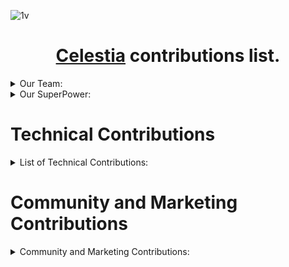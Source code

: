 ![1v](https://github.com/user-attachments/assets/d62c3d1d-8e0d-4449-9968-31bb29228c73)
<div align="center">

# [Celestia](https://celestia.org/) contributions list. 

</div>

<details>
  <summary>Our Team:</summary> 
  
### ***[Our actual roster](https://posthuman.digital/team)***

  </details>

<details>
  <summary>Our SuperPower:</summary> 



| **Platform**    | **Community/Channel Name**                | **Followers/Members** | **Link**                                                |
|------------------|------------------------------------------|------------------------|--------------------------------------------------------|
| **Twitter**      | Cosmos Ecosystem X                      | 34.8k followers        | [Link](https://x.com/CosmosEcosystem)                 |
|                  | POSTHUMAN X                              | 7.2k followers         | [Link](https://x.com/POSTHUMAN_DVS)                  |
| **Telegram**     | Russian-speaking Cosmos Ecosystem        | ~8k members            | [Link](https://t.me/CosmosEcosystem_ru)              |
|                  | CryptoBase                               | 4.1k members           | [Link](https://t.me/Crypto_Base_Chat)                |
|                  | Cosmos DEX in Russian                    | 1.2k members           | [Link](https://t.me/Osmosis_ru)                      |
|                  | Cosmos Trading in Russian                | 2.2k members           | [Link](https://t.me/CosmicSpeculations)              |
|                  | English-speaking POSTHUMAN Community     | 1.2k members           | [Link](https://t.me/posthumanchat)                   |
|                  | Cosmos Ecosystem English                 | 1k members             | [Link](https://t.me/CosmosEcosystem)                 |
|                  | Cosmos Ecosystem Emoji Pack              | Over 100+ projects     | [Link](https://t.me/addemoji/CosmosEcosystem)        |
| **YouTube**      | CryptoBase Russian-speaking              | 11.4k subscribers      | [Link](https://www.youtube.com/@CRYPTOBASED)         |
|                  | English-speaking POSTHUMAN              | 550 subscribers        | [Link](https://www.youtube.com/@POSTHUMANDVS)        |
| **In Production**| POSTHUMAN Website                       | -                      | [Link](https://posthuman.digital/)                   |
|                  | POSTHUMAN Validator Services (12 chains) | -                      | [Link](https://nodes.posthuman.digital/)             |
|                  | Validator School (100+ graduates)        | -                      | [Link](https://github.com/Distributed-Validators-Synctems/Validator-School) |
| **Coming Soon**  | Sputnik Network Version 2.0              | -                      | -                                                     |
|                  | Centrifuge Users Engagement Platform     | -                      | -                                                     |
|                  | Metarchy Web3 Game                       | -                      | -                                                     |
|                  | POSTHUMAN Explorer                       | -                      | -                                                     |

  </details>


# Technical Contributions

<details>

  <summary>List of Technical Contributions:</summary>
<br/>  

## Celestia Technical Contributions

<div align="center">

![image](https://github.com/user-attachments/assets/d1ad92be-565b-422e-a532-219fb0c54f2b)

### At the moment, we provide the following services for the Celestia:

</div>

- **Type**: mainnet  
- **Chain ID**: celestia  
- **RPC**: [https://rpc.celestia-mainnet.posthuman.digital](https://rpc.celestia-mainnet.posthuman.digital)  
- **REST**: [https://rest.celestia-mainnet.posthuman.digital](https://rest.celestia-mainnet.posthuman.digital)  
- **gRPC**: [https://grpc.celestiamainnet.posthuman.digital](https://grpc.celestiamainnet.posthuman.digital)  
- **Peer**: `cd9f852141cd6f78e9443cea389911a6f0a5df72@8.52.247.252:26656`  

### Additional Resources:
- **Installation Guide**: [Link](https://nodes.posthuman.digital/chains/celestia?tab=installation-guide)
- **Celestia Lightnode Setup Tutorial**: [Link](https://github.com/Validator-POSTHUMAN/contributions/blob/main/celestia%20light%20node%20setup%20tutorial.md)
- **State Sync**: [Link](https://nodes.posthuman.digital/chains/celestia?tab=state-sync)  
- **Celestia on**: [POSTHUMAN Nodes Tools](https://nodes.posthuman.digital/chains/celestia)

</details>

# Community and Marketing Contributions

<details>

  <summary>Community and Marketing Contributions:</summary>
<br/>  

<div align="center">

### Services we've been providing since early 2022:

</div>

- Early Advocates: Mentioned Celestia on our YouTube channel as early as 2022, even before the mainnet launch.
- Community Engagement: Active discussions about Celestia across our Telegram channels: Cosmos Russian-speaking community (7k+ members) and CryptoBase (4k+ members).
- Daily Updates: Published daily news infographics on Twitter, covering updates across the Cosmos ecosystem, including Celestia.
- Educational Outreach: Open to spreading awareness and educating communities about Celestia through diverse formats and platforms.

## 2024 

### Celestia Weekly
> Celestia-dedicated digital newspaper:
- **02.11** - [Link](https://x.com/CosmosEcosystem/status/1852685561607156038)

### Cosmos Daily
> Cosmos Ecosystem Daily digital newspaper:
- **13.12** - [Link](https://x.com/CosmosEcosystem/status/1867515615071941089)
- **12.12** - [Link](https://x.com/CosmosEcosystem/status/1867132905006280899)
- **06.12** - [Link](https://x.com/CosmosEcosystem/status/1864929596275114035)
- **27.10** - [Link](https://x.com/CosmosEcosystem/status/1850230663343149361)
- **23.10** - [Link](https://x.com/CosmosEcosystem/status/1849031377024397388)
- **24.09** - [Link](https://x.com/CosmosEcosystem/status/1838547189783544108/photo/1)
- **19.09** - [Link](https://x.com/CosmosEcosystem/status/1836676080343879941/photo/1)
- **06.09** - [Link](https://x.com/CosmosEcosystem/status/1832048533702115682/photo/1)
- **09.08** - [Link](https://x.com/CosmosEcosystem/status/1821916912554791414/photo/1)
- **20.02** - [Link](https://x.com/CosmosEcosystem/status/1759894228140958203/photo/1)
- **29.01** - [Link](https://x.com/CosmosEcosystem/status/1752040177894363211/photo/1)

### Weekly News
> Cosmos Ecosystem Weekly digital newspaper:
- **15.12** - [Link](https://x.com/CosmosEcosystem/status/1867966251685052676)
- **08.12** - [Link](https://x.com/CosmosEcosystem/status/1865438810407829998)
- **01.12** - [Link](https://x.com/CosmosEcosystem/status/1862903794347962581)
- **09.11** - [Link](https://x.com/CosmosEcosystem/status/1855218992962793756)
- **12.10** - [Link](https://x.com/CosmosEcosystem/status/1844772672145633534)
- **11.10** - [Link](https://x.com/CosmosEcosystem/status/1844772672145633534/photo/3)
- **27.09** - [Link](https://x.com/CosmosEcosystem/status/1839606725634060682/photo/1)
- **20.09** - [Link](https://x.com/CosmosEcosystem/status/1837109644977680757/photo/1)
- **14.09** - [Link](https://x.com/CosmosEcosystem/status/1834912472874336316/photo/1)
- **13.01** - [Link](https://x.com/CosmosEcosystem/status/1746265222728273979/photo/1)

### Others
- **18.12** - [Link](https://x.com/CosmosEcosystem/status/1869322824931803340)
- **18.12** - [Link](https://x.com/CosmosEcosystem/status/1869210917088747910)
- **21.09** - [Link](https://x.com/CosmosEcosystem/status/1837498469604643242)

---

## 2023

### Cosmos Daily
> Cosmos Ecosystem Daily digital newspaper:
- **14.12** - [Link](https://x.com/CosmosEcosystem/status/1735262070852256168/photo/1)
- **29.11** - [Link](https://x.com/CosmosEcosystem/status/1729853640037290178/photo/1)
- **02.11** - [Link](https://x.com/CosmosEcosystem/status/1720045223332749646/photo/1)
- **31.10** - [Link](https://x.com/CosmosEcosystem/status/1719373852390867329/photo/1)
- **25.10** - [Link](https://x.com/CosmosEcosystem/status/1717126858138063270/photo/1)
- **18.10** - [Link](https://x.com/CosmosEcosystem/status/1714495192106217707/photo/1)
- **27.09** - [Link](https://x.com/CosmosEcosystem/status/1706951665893433384/photo/1)
- **06.06** - [Link](https://x.com/CosmosEcosystem/status/1677043293123690496/photo/1)

### Weekly News
> Cosmos Ecosystem Weekly digital newspaper:
- **27.10** - [Link](https://x.com/CosmosEcosystem/status/1717907900218122445/photo/1)
- **20.10** - [Link](https://x.com/CosmosEcosystem/status/1715410764792463801/photo/1)

### Others
- **27.09** - [Link](https://x.com/CosmosEcosystem/status/1706904193485996067)

---

## Cryptobase (YouTube Channel)

### 2024
- **11.09** - [Link](https://www.youtube.com/watch?v=d4sbJeM63E4&t=420s)
- **11.06** - [Link](https://www.youtube.com/watch?v=SSTmuUoSRzA) - Featuring Wondertan on the weekly community call (Longest podcast in Cosmos - 145 weeks)

### 2023
- **23.11** - [Link](https://www.youtube.com/watch?v=ybXn_Lwyj3o)
- **27.11** - [Link](https://www.youtube.com/watch?v=WXqSwJYJVGI)

### 2022
- **05.06** - [Link](https://www.youtube.com/watch?v=OVRG40sO0gY)
- **04.05** - [Link](https://www.youtube.com/watch?v=9Hz0SbnykvM)
## Videos on X
### 2025 
- **How to liquid stake TIA** -[Link](https://x.com/POSTHUMAN_DVS/status/1889303235195977835)
---

## Workshops 
 **21.10 Announcement** - [Setting up Celestia LightNode](https://x.com/synctems/status/1848311413309137153)
<br/>
[Recording](https://www.youtube.com/watch?v=nadajBxYlgY&t=4s)



</details>
